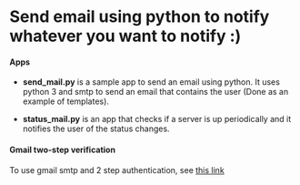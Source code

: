 # Send email using python to notify whatever you want to notify :)

#### Apps

- **send_mail.py** is a sample app to send an email using python. It uses python 3 and smtp to send an email that contains the user (Done as an example of templates).

- **status_mail.py** is an app that checks if a server is up periodically and it notifies the user of the status changes.

#### Gmail two-step verification

To use gmail smtp and 2 step authentication, see [this link](https://galleryserverpro.com/use-gmail-as-your-smtp-server-even-when-using-2-factor-authentication-2-step-verification/)

